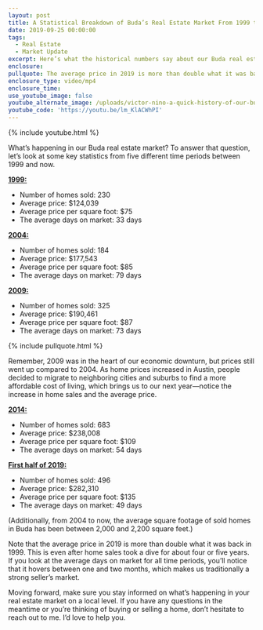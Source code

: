 ```yaml
---
layout: post
title: A Statistical Breakdown of Buda’s Real Estate Market From 1999 to Now
date: 2019-09-25 00:00:00
tags:
  - Real Estate
  - Market Update
excerpt: Here’s what the historical numbers say about our Buda real estate market.
enclosure:
pullquote: The average price in 2019 is more than double what it was back in 1999.
enclosure_type: video/mp4
enclosure_time:
use_youtube_image: false
youtube_alternate_image: /uploads/victor-nino-a-quick-history-of-our-buda-market-youtube.jpg
youtube_code: 'https://youtu.be/lm_KlACWhPI'
---
```


{% include youtube.html %}

What’s happening in our Buda real estate market? To answer that question, let’s look at some key statistics from five different time periods between 1999 and now.&nbsp;

<u><strong>1999:</strong></u>

* Number of homes sold: 230
* Average price: $124,039
* Average price per square foot: $75
* The average days on market: 33 days

<u><strong>2004:</strong></u>

* Number of homes sold: 184
* Average price: $177,543
* Average price per square foot: $85
* The average days on market: 79 days

<u><strong>2009:</strong></u>

* Number of homes sold: 325
* Average price: $190,461
* Average price per square foot: $87
* The average days on market: 73 days

{% include pullquote.html %}

Remember, 2009 was in the heart of our economic downturn, but prices still went up compared to 2004. As home prices increased in Austin, people decided to migrate to neighboring cities and suburbs to find a more affordable cost of living, which brings us to our next year—notice the increase in home sales and the average price.

<u><strong>2014:</strong></u>&nbsp;

* Number of homes sold: 683
* Average price: $238,008
* Average price per square foot: $109
* The average days on market: 54 days

<u><strong>First half of 2019:</strong></u>

* Number of homes sold: 496
* Average price: $282,310
* Average price per square foot: $135
* The average days on market: 49 days

(Additionally, from 2004 to now, the average square footage of sold homes in Buda has been between 2,000 and 2,200 square feet.)

Note that the average price in 2019 is more than double what it was back in 1999. This is even after home sales took a dive for about four or five years. If you look at the average days on market for all time periods, you’ll notice that it hovers between one and two months, which makes us traditionally a strong seller’s market.&nbsp;

Moving forward, make sure you stay informed on what’s happening in your real estate market on a local level. If you have any questions in the meantime or you’re thinking of buying or selling a home, don’t hesitate to reach out to me. I’d love to help you.